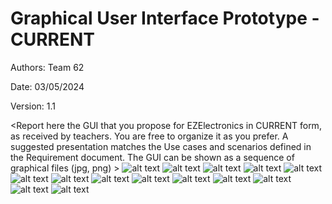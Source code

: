# Graphical User Interface Prototype - CURRENT

Authors: Team 62

Date: 03/05/2024

Version: 1.1

\<Report here the GUI that you propose for EZElectronics in CURRENT form, as received by teachers. You are free to organize it as you prefer. A suggested presentation matches the Use cases and scenarios defined in the Requirement document. The GUI can be shown as a sequence of graphical files (jpg, png) >
![alt text](assets/GUI-V1-screenshots/image.png)
![alt text](assets/GUI-V1-screenshots/image-1.png)
![alt text](assets/GUI-V1-screenshots/image-2.png)
![alt text](assets/GUI-V1-screenshots/image-3.png)
![alt text](assets/GUI-V1-screenshots/image-4.png)
![alt text](assets/GUI-V1-screenshots/image-5.png)
![alt text](assets/GUI-V1-screenshots/image-7.png)
![alt text](assets/GUI-V1-screenshots/image-8.png)
![alt text](assets/GUI-V1-screenshots/image-9.png)
![alt text](assets/GUI-V1-screenshots/image-10.png)
![alt text](assets/GUI-V1-screenshots/image-11.png)
![alt text](assets/GUI-V1-screenshots/image-12.png)
![alt text](assets/GUI-V1-screenshots/image-13.png)
![alt text](assets/GUI-V1-screenshots/image-14.png)